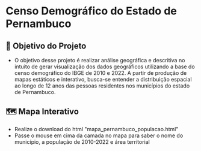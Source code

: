 # Censo Demográfico do Estado de Pernambuco

## 🔎 Objetivo do Projeto

* O objetivo desse projeto é realizar análise geográfica e descritiva no intuito de gerar visualização dos dados geográficos utilizando a base do censo demográfico do IBGE de 2010 e 2022. A partir de produção de mapas estáticos e interativo, busca-se entender a distribuição espacial ao longo de 12 anos das pessoas residentes nos municípios do estado de Pernambuco.

## 🗺 Mapa Interativo

* Realize o download do html "mapa_pernambuco_populacao.html"
* Passe o mouse em cima da camada no mapa para saber o nome do município, a população de 2010-2022 e área territorial
